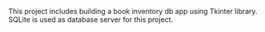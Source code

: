 This project includes building a book inventory db app using Tkinter library.
SQLite is used as database server for this project.
